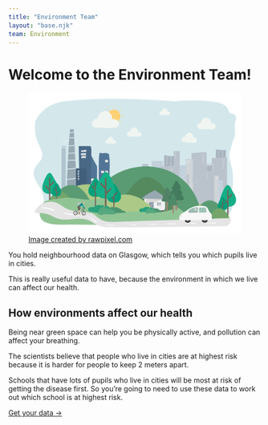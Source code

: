 ```yaml
---
title: "Environment Team"
layout: "base.njk"
team: Environment
---
```



# Welcome to the Environment Team!


<div class="grid grid-md-2 dense two-column-md">
  <div class="mb1 grid-column-2-md">
     <figure>
      <img src="/img/environment.svg" alt="Nature and Roads">
    <figcaption><a target="_blank" rel="noopener"   href="https://www.freepik.com/vectors/people">Image created by rawpixel.com</a></figcaption>
    </figure>

  </div>





  <div class="grid-column-1-md">

You hold neighbourhood data on Glasgow, which tells you which pupils live in cities.

This is really useful data to have, because the environment in which we live can affect our health.

<div class="infobox">

## How environments affect our health

Being near green space can help you be physically active, and pollution can affect your breathing.

The scientists believe that people who live in cities are at highest risk because it is harder for people to keep 2 meters apart.



</div>

Schools that have lots of pupils who live in cities will be most at risk of getting the disease first. So you’re going to need to use these data to work out which school is at highest risk.

<a class="btn" href="/environment/get-your-data">Get your data &rarr;</a>

  </div>
</div>
